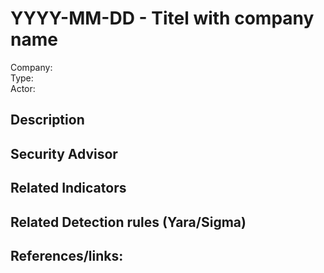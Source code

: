 # YYYY-MM-DD - Titel with company name
Company:    
Type:   
Actor:   

## Description  

## Security Advisor

## Related Indicators

## Related Detection rules (Yara/Sigma)

## References/links:  
